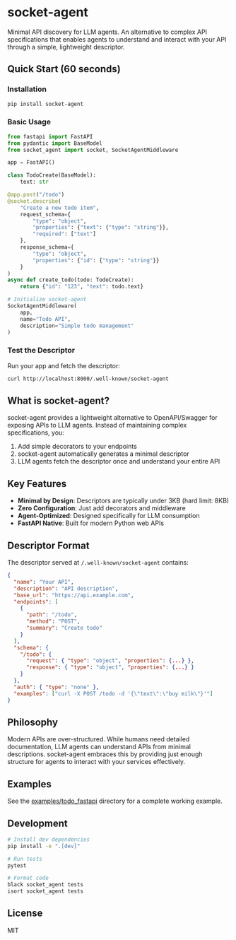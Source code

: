 # socket-agent

Minimal API discovery for LLM agents. An alternative to complex API specifications that enables agents to understand and interact with your API through a simple, lightweight descriptor.

## Quick Start (60 seconds)

### Installation

```bash
pip install socket-agent
```

### Basic Usage

```python
from fastapi import FastAPI
from pydantic import BaseModel
from socket_agent import socket, SocketAgentMiddleware

app = FastAPI()

class TodoCreate(BaseModel):
    text: str

@app.post("/todo")
@socket.describe(
    "Create a new todo item",
    request_schema={
        "type": "object",
        "properties": {"text": {"type": "string"}},
        "required": ["text"]
    },
    response_schema={
        "type": "object", 
        "properties": {"id": {"type": "string"}}
    }
)
async def create_todo(todo: TodoCreate):
    return {"id": "123", "text": todo.text}

# Initialize socket-agent
SocketAgentMiddleware(
    app,
    name="Todo API",
    description="Simple todo management"
)
```

### Test the Descriptor

Run your app and fetch the descriptor:

```bash
curl http://localhost:8000/.well-known/socket-agent
```

## What is socket-agent?

socket-agent provides a lightweight alternative to OpenAPI/Swagger for exposing APIs to LLM agents. Instead of maintaining complex specifications, you:

1. Add simple decorators to your endpoints
2. socket-agent automatically generates a minimal descriptor
3. LLM agents fetch the descriptor once and understand your entire API

## Key Features

- **Minimal by Design**: Descriptors are typically under 3KB (hard limit: 8KB)
- **Zero Configuration**: Just add decorators and middleware
- **Agent-Optimized**: Designed specifically for LLM consumption
- **FastAPI Native**: Built for modern Python web APIs

## Descriptor Format

The descriptor served at `/.well-known/socket-agent` contains:

```json
{
  "name": "Your API",
  "description": "API description",
  "base_url": "https://api.example.com",
  "endpoints": [
    {
      "path": "/todo",
      "method": "POST",
      "summary": "Create todo"
    }
  ],
  "schema": {
    "/todo": {
      "request": { "type": "object", "properties": {...} },
      "response": { "type": "object", "properties": {...} }
    }
  },
  "auth": { "type": "none" },
  "examples": ["curl -X POST /todo -d '{\"text\":\"buy milk\"}'"]
}
```

## Philosophy

Modern APIs are over-structured. While humans need detailed documentation, LLM agents can understand APIs from minimal descriptions. socket-agent embraces this by providing just enough structure for agents to interact with your services effectively.

## Examples

See the [examples/todo_fastapi](examples/todo_fastapi) directory for a complete working example.

## Development

```bash
# Install dev dependencies
pip install -e ".[dev]"

# Run tests
pytest

# Format code
black socket_agent tests
isort socket_agent tests
```

## License

MIT
